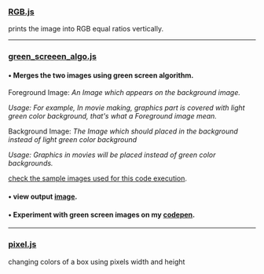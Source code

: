 ### [RGB.js](../RGB.js)

prints the image into RGB equal ratios vertically.
******
### [green_screeen_algo.js](../green_screen_algo.js)

#### • Merges the two images using green screen algorithm.

Foreground Image: _An Image which appears on the background image._

_Usage: For example, In movie making, graphics part is covered with light green color background, that's what a Foreground image mean._  

Background Image: _The Image which should placed in the background instead of light green color background_

_Usage: Graphics in movies will be placed instead of green color backgrounds._
                  
[check the sample images used for this code execution](https://github.com/HarshaSri-Sameera/java_script/tree/main/green_screen-img's). 

#### • view output [image](https://github.com/HarshaSri-Sameera/java_script/blob/main/green_screen-img's/output%20_img.png).

#### • Experiment with green screen images on my [codepen](https://codepen.io/harshasri_7/full/yLbXegd).

******
### [pixel.js](../pixel.js)

changing colors of a box using pixels width and height
